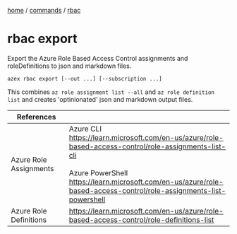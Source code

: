 [home](/readme.md) / [commands](/docs/commands/readme.md) / [rbac](/docs/commands/rbac/readme.md)

# rbac export

Export the Azure Role Based Access Control assignments and roleDefinitions to json and markdown files.

```
azex rbac export [--out ...] [--subscription ...]
```

This combines `az role assignment list --all` and `az role definition list` and creates 'optinionated' json and markdown output files.

|References||
|-|-|
|Azure Role Assignments|Azure CLI<br/>https://learn.microsoft.com/en-us/azure/role-based-access-control/role-assignments-list-cli<br/><br/>Azure PowerShell<br/>https://learn.microsoft.com/en-us/azure/role-based-access-control/role-assignments-list-powershell|
|Azure Role Definitions|https://learn.microsoft.com/en-us/azure/role-based-access-control/role-definitions-list|